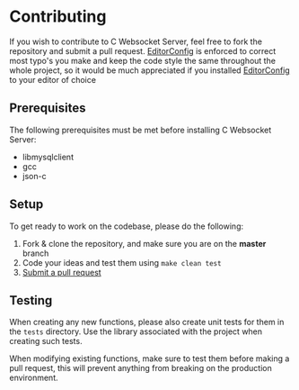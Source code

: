 # Contributing

<!---
Used linters:
  [ESLint](https://eslint.org/)
  [EditorConfig](https://editorconfig.org)
--->

If you wish to contribute to C Websocket Server, feel free to fork the repository and submit a pull request.
[EditorConfig](https://editorconfig.org) is enforced to correct most typo's you make and keep the code style the same throughout the whole project,
so it would be much appreciated if you installed [EditorConfig](https://editorconfig.org) to your editor of choice

<!---
Prerequisites for Node.JS:

* [Node.JS V18.14.0](https://nodejs.org/en/)
* [Docker](https://www.docker.com)
* [ESLint](https://eslint.org)
* [(OPTIONAL) Yarn](https://yarnpkg.com)
--->
## Prerequisites
The following prerequisites must be met before installing C Websocket Server:
  * libmysqlclient
  * gcc
  * json-c

<!---
Install commands:
  JavaScript/TypeScript: `yarn --dev` or `npm install --dev`
  Rust: `cargo run`
  C: `make clean install`

Run commands:
  JavaScript/TypeScript: `yarn test` or `npm run test`
  Rust: `cargo run`
  C: `make clean dev`
--->
## Setup
To get ready to work on the codebase, please do the following:

1. Fork & clone the repository, and make sure you are on the **master** branch
2. Code your ideas and test them using `make clean test`
3. [Submit a pull request](https://github.com/wessel/c-websocket-server/compare)

## Testing
When creating any new functions, please also create unit tests for them in the `tests` directory.
Use the library associated with the project when creating such tests.

When modifying existing functions, make sure to test them before making a pull request, this will prevent
anything from breaking on the production environment.